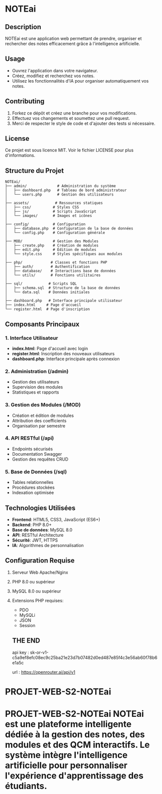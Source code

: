 # NOTEai

## Description
NOTEai est une application web permettant de prendre, organiser et rechercher des notes efficacement grâce à l'intelligence artificielle.



## Usage
- Ouvrez l'application dans votre navigateur.
- Créez, modifiez et recherchez vos notes.
- Utilisez les fonctionnalités d'IA pour organiser automatiquement vos notes.

## Contributing
1. Forkez ce dépôt et créez une branche pour vos modifications.
2. Effectuez vos changements et soumettez une pull request.
3. Merci de respecter le style de code et d'ajouter des tests si nécessaire.

## License
Ce projet est sous licence MIT. Voir le fichier LICENSE pour plus d'informations.

## Structure du Projet

```
NOTEai/
├── admin/              # Administration du système
│   ├── dashboard.php   # Tableau de bord administrateur
│   └── users.php       # Gestion des utilisateurs
│
├── assets/            # Ressources statiques
│   ├── css/          # Styles CSS
│   ├── js/           # Scripts JavaScript
│   └── images/       # Images et icônes
│
├── config/           # Configuration
│   ├── database.php  # Configuration de la base de données
│   └── config.php    # Configuration générale
│
├── MOD/              # Gestion des Modules
│   ├── create.php    # Création de modules
│   ├── edit.php      # Édition de modules
│   └── style.css     # Styles spécifiques aux modules
│
├── php/             # Classes et fonctions PHP
│   ├── auth/        # Authentification
│   ├── database/    # Interactions base de données
│   └── utils/       # Fonctions utilitaires
│
├── sql/            # Scripts SQL
│   ├── schema.sql  # Structure de la base de données
│   └── data.sql    # Données initiales
│
├── dashboard.php   # Interface principale utilisateur
├── index.html     # Page d'accueil
└── register.html  # Page d'inscription
```

## Composants Principaux

### 1. Interface Utilisateur
- **index.html**: Page d'accueil avec login
- **register.html**: Inscription des nouveaux utilisateurs
- **dashboard.php**: Interface principale après connexion

### 2. Administration (/admin)
- Gestion des utilisateurs
- Supervision des modules
- Statistiques et rapports

### 3. Gestion des Modules (/MOD)
- Création et édition de modules
- Attribution des coefficients
- Organisation par semestre

### 4. API RESTful (/api)
- Endpoints sécurisés
- Documentation Swagger
- Gestion des requêtes CRUD

### 5. Base de Données (/sql)
- Tables relationnelles
- Procédures stockées
- Indexation optimisée

## Technologies Utilisées

- **Frontend**: HTML5, CSS3, JavaScript (ES6+)
- **Backend**: PHP 8.0+
- **Base de données**: MySQL 8.0
- **API**: RESTful Architecture
- **Sécurité**: JWT, HTTPS
- **IA**: Algorithmes de personnalisation

## Configuration Requise

1. Serveur Web Apache/Nginx
2. PHP 8.0 ou supérieur
3. MySQL 8.0 ou supérieur
4. Extensions PHP requises:
   - PDO
   - MySQLi
   - JSON
   - Session
   ## THE END 

   api key : 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

   url : https://openrouter.ai/api/v1


# PROJET-WEB-S2-NOTEai
# PROJET-WEB-S2-NOTEai NOTEai est une plateforme intelligente dédiée à la gestion des notes, des modules et des QCM interactifs. Le système intègre l'intelligence artificielle pour personnaliser l'expérience d'apprentissage des étudiants.
